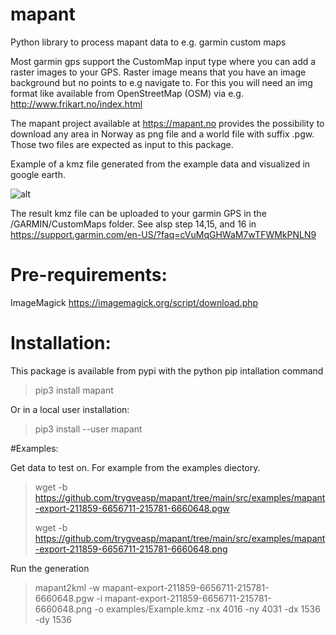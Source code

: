 # mapant
Python library to process mapant data to e.g. garmin custom maps

Most garmin gps support the CustomMap input type where you can add a raster images to your GPS. Raster image means 
that you have an image background but no points to e.g navigate to. For this you will need an img format like 
available from OpenStreetMap (OSM) via e.g. http://www.frikart.no/index.html

The mapant project available at https://mapant.no provides the possibility to download any area in Norway as png file and a 
world file with suffix .pgw. Those two files are expected as input to this package.

Example of a kmz file generated from the example data and visualized in google earth. 

![alt](https://github.com/trygveasp/mapant/tree/main/src/examples/mapant.png)

The result kmz file can be uploaded to your garmin GPS in the /GARMIN/CustomMaps folder. 
See alsp step 14,15, and 16 in https://support.garmin.com/en-US/?faq=cVuMqGHWaM7wTFWMkPNLN9

# Pre-requirements:
ImageMagick
https://imagemagick.org/script/download.php

# Installation:
This package is available from pypi with the python pip intallation command
> pip3 install mapant 

Or in a local user installation:
> pip3 install --user mapant 

#Examples:  

Get data to test on. For example from the examples diectory.
> wget -b https://github.com/trygveasp/mapant/tree/main/src/examples/mapant-export-211859-6656711-215781-6660648.pgw
>
> wget -b https://github.com/trygveasp/mapant/tree/main/src/examples/mapant-export-211859-6656711-215781-6660648.png

Run the generation
> mapant2kml -w mapant-export-211859-6656711-215781-6660648.pgw -i mapant-export-211859-6656711-215781-6660648.png 
>-o examples/Example.kmz -nx 4016 -ny 4031 -dx 1536 -dy 1536
